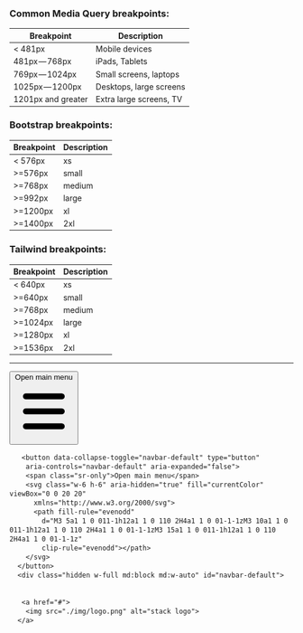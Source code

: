 ### Common Media Query breakpoints:

| Breakpoint         | Description             |
| ------------------ | ----------------------- |
| < 481px            | Mobile devices          |
| 481px — 768px      | iPads, Tablets          |
| 769px — 1024px     | Small screens, laptops  |
| 1025px — 1200px    | Desktops, large screens |
| 1201px and greater | Extra large screens, TV |

### Bootstrap breakpoints:

| Breakpoint | Description |
| ---------- | ----------- |
| < 576px    | xs          |
| >=576px    | small       |
| >=768px    | medium      |
| >=992px    | large       |
| >=1200px   | xl          |
| >=1400px   | 2xl         |

### Tailwind breakpoints:

| Breakpoint | Description |
| ---------- | ----------- |
| < 640px    | xs          |
| >=640px    | small       |
| >=768px    | medium      |
| >=1024px   | large       |
| >=1280px   | xl          |
| >=1536px   | 2xl         |
****


 <button data-collapse-toggle="navbar-default" type="button"
        class="inline-flex items-center p-2 ml-3 text-sm text-gray-500 rounded-lg md:hidden hover:bg-gray-100 focus:outline-none focus:ring-2 focus:ring-gray-200 dark:text-gray-400 dark:hover:bg-gray-700 dark:focus:ring-gray-600"
        aria-controls="navbar-default" aria-expanded="false">
        <span class="sr-only">Open main menu</span>
        <svg class="w-6 h-6" aria-hidden="true" fill="currentColor" viewBox="0 0 20 20"
          xmlns="http://www.w3.org/2000/svg">
          <path fill-rule="evenodd"
            d="M3 5a1 1 0 011-1h12a1 1 0 110 2H4a1 1 0 01-1-1zM3 10a1 1 0 011-1h12a1 1 0 110 2H4a1 1 0 01-1-1zM3 15a1 1 0 011-1h12a1 1 0 110 2H4a1 1 0 01-1-1z"
            clip-rule="evenodd"></path>
        </svg>
      </button>
      <div class="hidden w-full md:block md:w-auto" id="navbar-default">

       <button data-collapse-toggle="navbar-default" type="button"
        aria-controls="navbar-default" aria-expanded="false">
        <span class="sr-only">Open main menu</span>
        <svg class="w-6 h-6" aria-hidden="true" fill="currentColor" viewBox="0 0 20 20"
          xmlns="http://www.w3.org/2000/svg">
          <path fill-rule="evenodd"
            d="M3 5a1 1 0 011-1h12a1 1 0 110 2H4a1 1 0 01-1-1zM3 10a1 1 0 011-1h12a1 1 0 110 2H4a1 1 0 01-1-1zM3 15a1 1 0 011-1h12a1 1 0 110 2H4a1 1 0 01-1-1z"
            clip-rule="evenodd"></path>
        </svg>
      </button>
      <div class="hidden w-full md:block md:w-auto" id="navbar-default">


       <a href="#">
        <img src="./img/logo.png" alt="stack logo">
      </a>